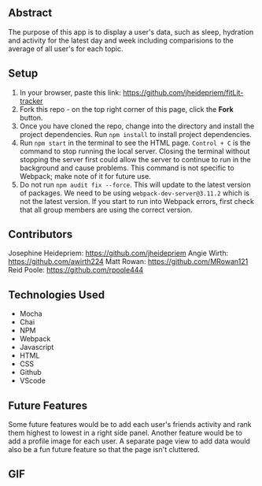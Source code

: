 ## Abstract
The purpose of this app is to display a user's data, such as sleep, hydration and activity for the latest day and week including comparisions to the average of all user's for each topic.

## Setup

1. In your browser, paste this link: https://github.com/jheidepriem/fitLit-tracker
2. Fork this repo - on the top right corner of this page, click the **Fork** button.
3. Once you have cloned the repo, change into the directory and install the project dependencies. Run `npm install` to install project dependencies.
4. Run `npm start` in the terminal to see the HTML page. `Control + C` is the command to stop running the local server.  Closing the terminal without stopping the server first could allow the server to continue to run in the background and cause problems. This command is not specific to Webpack; make note of it for future use.    
5. Do not run `npm audit fix --force`.  This will update to the latest version of packages.  We need to be using `webpack-dev-server@3.11.2` which is not the latest version.  If you start to run into Webpack errors, first check that all group members are using the correct version.  

## Contributors
Josephine Heidepriem: https://github.com/jheidepriem
Angie Wirth: https://github.com/awirth224
Matt Rowan: https://github.com/MRowan121
Reid Poole: https://github.com/rpoole444

## Technologies Used
* Mocha
* Chai
* NPM
* Webpack
* Javascript
* HTML
* CSS
* Github
* VScode

## Future Features
Some future features would be to add each user's friends activity and rank them highest to lowest in a right side panel. Another feature would be to add a profile image for each user. A separate page view to add data would also be a fun future feature so that the page isn't cluttered.

## GIF